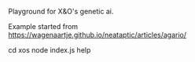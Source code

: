 Playground for X&O's genetic ai.

Example started from https://wagenaartje.github.io/neataptic/articles/agario/

cd xos
node index.js help